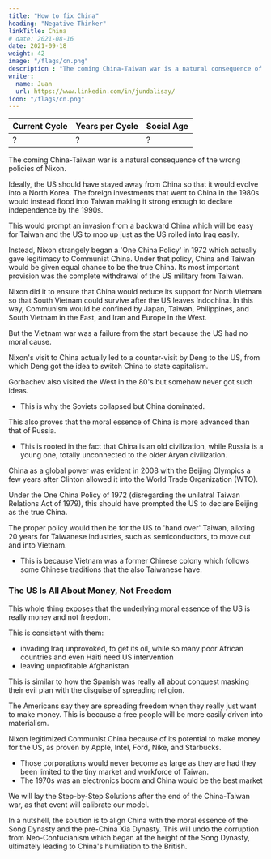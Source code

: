 ```yaml
---
title: "How to fix China"
heading: "Negative Thinker"
linkTitle: China
# date: 2021-08-16
date: 2021-09-18
weight: 42
image: "/flags/cn.png"
description : "The coming China-Taiwan war is a natural consequence of the wrong policies of Nixon"
writer:
  name: Juan
  url: https://www.linkedin.com/in/jundalisay/
icon: "/flags/cn.png"
---
```




Current Cycle | Years per Cycle | Social Age
--- | --- | ---
? | ? | ? 


The coming China-Taiwan war is a natural consequence of the wrong policies of Nixon.

Ideally, the US should have stayed away from China so that it would evolve into a North Korea. The foreign investments that went to China in the 1980s would instead flood into Taiwan making it strong enough to declare independence by the 1990s. 

This would prompt an invasion from a backward China which will be easy for Taiwan and the US to mop up just as the US rolled into Iraq easily. 

Instead, Nixon strangely began a 'One China Policy' in 1972 which actually gave legitimacy to Communist China. Under that policy, China and Taiwan would be given equal chance to be the true China. Its most important provision was the complete withdrawal of the US military from Taiwan.

Nixon did it to ensure that China would reduce its support for North Vietnam so that South Vietnam could survive after the US leaves Indochina. In this way, Communism would be confined by Japan, Taiwan, Philippines, and South Vietnam in the East, and Iran and Europe in the West. 

But the Vietnam war was a failure from the start because the US had no moral cause. 

Nixon's visit to China actually led to a counter-visit by Deng to the US, from which Deng got the idea to switch China to state capitalism. 

Gorbachev also visited the West in the 80's but somehow never got such ideas.
- This is why the Soviets collapsed but China dominated.

This also proves that the moral essence of China is more advanced than that of Russia.
- This is rooted in the fact that China is an old civilization, while Russia is a young one, totally unconnected to the older Aryan civilization.

China as a global power was evident in 2008 with the Beijing Olympics a few years after Clinton allowed it into the World Trade Organization (WTO). 

Under the One China Policy of 1972 (disregarding the unilatral Taiwan Relations Act of 1979), this should have prompted the US to declare Beijing as the true China. 

The proper policy would then be for the US to 'hand over' Taiwan, alloting 20 years for Taiwanese industries, such as semiconductors, to move out and into Vietnam.
- This is because Vietnam was a former Chinese colony which follows some Chinese traditions that the also Taiwanese have.


### The US Is All About Money, Not Freedom

This whole thing exposes that the underlying moral essence of the US is really money and not freedom.

This is consistent with them:
- invading Iraq unprovoked, to get its oil, while so many poor African countries and even Haiti need US intervention
- leaving unprofitable Afghanistan

 <!-- yet not invading so many oppressed, but poor countries in Afica.  -->

This is similar to how the Spanish was really all about conquest masking their evil plan with the disguise of spreading religion. 

The Americans say they are spreading freedom when they really just want to make money. This is because a free people will be more easily driven into materialism.  


Nixon legitimized Communist China because of its potential to make money for the US, as proven by Apple, Intel, Ford, Nike, and Starbucks.
- Those corporations would never become as large as they are had they been limited to the tiny market and workforce of Taiwan.
- The 1970s was an electronics boom and China would be the best market

We will lay the Step-by-Step Solutions after the end of the China-Taiwan war, as that event will calibrate our model.   

In a nutshell, the solution is to align China with the moral essence of the Song Dynasty and the pre-China Xia Dynasty. This will undo the corruption from Neo-Confucianism which began at the height of the Song Dynasty, ultimately leading to China's humiliation to the British.  
